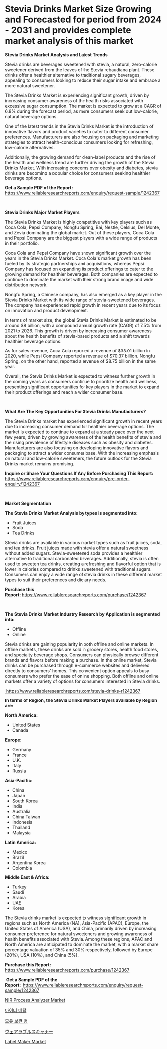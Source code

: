 <p><h1>Stevia Drinks Market Size Growing and Forecasted for period from 2024 - 2031 and provides complete market analysis of this market</h1></p><p><strong>Stevia Drinks Market Analysis and Latest Trends</strong></p>
<p><p>Stevia drinks are beverages sweetened with stevia, a natural, zero-calorie sweetener derived from the leaves of the Stevia rebaudiana plant. These drinks offer a healthier alternative to traditional sugary beverages, appealing to consumers looking to reduce their sugar intake and embrace a more natural sweetener.</p><p>The Stevia Drinks Market is experiencing significant growth, driven by increasing consumer awareness of the health risks associated with excessive sugar consumption. The market is expected to grow at a CAGR of 6.8% during the forecast period, as more consumers seek out low-calorie, natural beverage options.</p><p>One of the latest trends in the Stevia Drinks Market is the introduction of innovative flavors and product varieties to cater to different consumer preferences. Manufacturers are also focusing on packaging and marketing strategies to attract health-conscious consumers looking for refreshing, low-calorie alternatives.</p><p>Additionally, the growing demand for clean-label products and the rise of the health and wellness trend are further driving the growth of the Stevia Drinks Market. With increasing concerns over obesity and diabetes, stevia drinks are becoming a popular choice for consumers seeking healthier beverage options.</p></p>
<p><strong>Get a Sample PDF of the Report:&nbsp;</strong> <a href="https://www.reliableresearchreports.com/enquiry/request-sample/1242367">https://www.reliableresearchreports.com/enquiry/request-sample/1242367</a></p>
<p>&nbsp;</p>
<p><strong>Stevia Drinks Major Market Players</strong></p>
<p><p>The Stevia Drinks Market is highly competitive with key players such as Coca Cola, Pepsi Company, Nongfu Spring, Bai, Nestle, Celsius, Del Monte, and Zevia dominating the global market. Out of these players, Coca Cola and Pepsi Company are the biggest players with a wide range of products in their portfolio.</p><p>Coca Cola and Pepsi Company have shown significant growth over the years in the Stevia Drinks Market. Coca Cola's market growth has been fueled by its strategic partnerships and acquisitions, whereas Pepsi Company has focused on expanding its product offerings to cater to the growing demand for healthier beverages. Both companies are expected to continue to dominate the market with their strong brand image and wide distribution network.</p><p>Nongfu Spring, a Chinese company, has also emerged as a key player in the Stevia Drinks Market with its wide range of stevia-sweetened beverages. The company has experienced rapid growth in recent years due to its focus on innovation and product development.</p><p>In terms of market size, the global Stevia Drinks Market is estimated to be around $8 billion, with a compound annual growth rate (CAGR) of 7.5% from 2021 to 2026. This growth is driven by increasing consumer awareness about the health benefits of stevia-based products and a shift towards healthier beverage options.</p><p>As for sales revenue, Coca Cola reported a revenue of $33.01 billion in 2020, while Pepsi Company reported a revenue of $70.37 billion. Nongfu Spring, on the other hand, reported a revenue of $8.75 billion in the same year.</p><p>Overall, the Stevia Drinks Market is expected to witness further growth in the coming years as consumers continue to prioritize health and wellness, presenting significant opportunities for key players in the market to expand their product offerings and reach a wider consumer base.</p></p>
<p>&nbsp;</p>
<p><strong>What Are The Key Opportunities For Stevia Drinks Manufacturers?</strong></p>
<p><p>The Stevia Drinks market has experienced significant growth in recent years due to increasing consumer demand for healthier beverage options. The market is expected to continue to expand at a steady pace over the next few years, driven by growing awareness of the health benefits of stevia and the rising prevalence of lifestyle diseases such as obesity and diabetes. Manufacturers are also focusing on developing innovative flavors and packaging to attract a wider consumer base. With the increasing emphasis on natural and low-calorie sweeteners, the future outlook for the Stevia Drinks market remains promising.</p></p>
<p><strong>Inquire or Share Your Questions If Any Before Purchasing This Report:</strong> <a href="https://www.reliableresearchreports.com/enquiry/pre-order-enquiry/1242367">https://www.reliableresearchreports.com/enquiry/pre-order-enquiry/1242367</a></p>
<p>&nbsp;</p>
<p><strong>Market Segmentation</strong></p>
<p><strong>The Stevia Drinks Market Analysis by types is segmented into:</strong></p>
<p><ul><li>Fruit Juices</li><li>Soda</li><li>Tea Drinks</li></ul></p>
<p><p>Stevia drinks are available in various market types such as fruit juices, soda, and tea drinks. Fruit juices made with stevia offer a natural sweetness without added sugars. Stevia-sweetened soda provides a healthier alternative to traditional carbonated beverages. Additionally, stevia is often used to sweeten tea drinks, creating a refreshing and flavorful option that is lower in calories compared to drinks sweetened with traditional sugars. Consumers can enjoy a wide range of stevia drinks in these different market types to suit their preferences and dietary needs.</p></p>
<p><strong>Purchase this Report:&nbsp;</strong><a href="https://www.reliableresearchreports.com/purchase/1242367">https://www.reliableresearchreports.com/purchase/1242367</a></p>
<p>&nbsp;</p>
<p><strong>The Stevia Drinks Market Industry Research by Application is segmented into:</strong></p>
<p><ul><li>Offline</li><li>Online</li></ul></p>
<p><p>Stevia drinks are gaining popularity in both offline and online markets. In offline markets, these drinks are sold in grocery stores, health food stores, and specialty beverage shops. Consumers can physically browse different brands and flavors before making a purchase. In the online market, Stevia drinks can be purchased through e-commerce websites and delivered directly to consumers' homes. This convenient option appeals to busy consumers who prefer the ease of online shopping. Both offline and online markets offer a variety of options for consumers interested in Stevia drinks.</p></p>
<p><a href="https://www.reliableresearchreports.com/stevia-drinks-r1242367">&nbsp;https://www.reliableresearchreports.com/stevia-drinks-r1242367</a></p>
<p><strong>In terms of Region, the Stevia Drinks Market Players available by Region are:</strong></p>
<p>
    <p> <strong> North America: </strong>
        <ul>
            <li>United States</li>
            <li>Canada</li>
        </ul>
        </p> 
    <p> <strong> Europe: </strong>
        <ul>
            <li>Germany</li>
            <li>France</li>
            <li>U.K.</li>
            <li>Italy</li>
            <li>Russia</li>
        </ul>
        </p> 
    <p> <strong> Asia-Pacific: </strong>
        <ul>
            <li>China</li>
            <li>Japan</li>
            <li>South Korea</li>
            <li>India</li>
            <li>Australia</li>
            <li>China Taiwan</li>
            <li>Indonesia</li>
            <li>Thailand</li>
            <li>Malaysia</li>
        </ul>
        </p> 
    <p> <strong> Latin America: </strong>
        <ul>
            <li>Mexico</li>
            <li>Brazil</li>
            <li>Argentina Korea</li>
            <li>Colombia</li>
        </ul>
        </p> 
    <p> <strong> Middle East & Africa: </strong>
        <ul>
            <li>Turkey</li>
            <li>Saudi</li>
            <li>Arabia</li>
            <li>UAE</li>
            <li>Korea</li>
        </ul>
    </p>
    </p>
<p><p>The Stevia drinks market is expected to witness significant growth in regions such as North America (NA), Asia-Pacific (APAC), Europe, the United States of America (USA), and China, primarily driven by increasing consumer preference for natural sweeteners and growing awareness of health benefits associated with Stevia. Among these regions, APAC and North America are anticipated to dominate the market, with a market share percentage valuation of 35% and 30% respectively, followed by Europe (20%), USA (10%), and China (5%).</p></p>
<p><strong>Purchase this Report: </strong><a href="https://www.reliableresearchreports.com/purchase/1242367">https://www.reliableresearchreports.com/purchase/1242367</a></p>
<p>&nbsp;<strong>Get a Sample PDF of the Report:&nbsp;&nbsp;</strong><a href="https://www.reliableresearchreports.com/enquiry/request-sample/1242367">https://www.reliableresearchreports.com/enquiry/request-sample/1242367</a></p>
<p><strong></strong></p>
<p><p><a href="https://www.linkedin.com/pulse/nir-process-analyzer-market-share-amp-new-trends-analysis-jffzc?trackingId=d5mh3V0itjOI41f5LWLVjQ%3D%3D">NIR Process Analyzer Market</a></p><p><a href="https://medium.com/@costelcaramitru2022/%EC%86%8C%EC%9E%AC%EA%B8%88%EC%86%8D-%EC%8B%9C%EC%9E%A5-%EB%8F%99%ED%96%A5-%EC%8B%9C%EC%9E%A5-%EB%8F%99%ED%96%A5-%EC%84%B1%EC%9E%A5-2024%EB%85%84%EB%B6%80%ED%84%B0-2031%EB%85%84%EA%B9%8C%EC%A7%80-%EC%98%88%EC%B8%A1%EB%90%9C-%EC%A0%84%EB%A7%9D-bb9598e7cc06">마이너 메탈</a></p><p><a href="https://medium.com/@duculucescu2022/%EC%9C%A0%EB%91%90-%ED%99%80%EB%94%A9-%EB%B3%91-%EC%8B%9C%EC%9E%A5-%EC%A1%B0%EC%82%AC-%EB%B3%B4%EA%B3%A0%EC%84%9C-%EA%B7%B8-%EC%97%AD%EC%82%AC-%EB%B0%8F-2024%EB%85%84%EB%B6%80%ED%84%B0-2031%EB%85%84%EA%B9%8C%EC%A7%80%EC%9D%98-%EC%98%88%EC%83%81-8ea8b35a8373">모유 보관 병</a></p><p><a href="https://medium.com/@nairn_boy/%E3%82%A6%E3%82%A7%E3%82%A2%E3%83%A9%E3%83%96%E3%83%AB%E3%82%B9%E3%82%AD%E3%83%A3%E3%83%8A%E3%83%BC%E3%81%AE%E5%B8%82%E5%A0%B4%E8%AA%BF%E6%9F%BB%E3%83%AC%E3%83%9D%E3%83%BC%E3%83%88-%E3%81%9D%E3%81%AE%E6%AD%B4%E5%8F%B2%E3%81%A82032%E5%B9%B4-2039%E5%B9%B4%E3%81%BE%E3%81%A7%E3%81%AE%E4%BA%88%E6%B8%AC-84edffbf7879">ウェアラブルスキャナー</a></p><p><a href="https://www.linkedin.com/pulse/global-label-maker-market-size-trends-insights-projections-mmfdc?trackingId=Epo6obHI5i5%2FrWDrOALx5g%3D%3D">Label Maker Market</a></p></p>